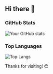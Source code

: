 ## Hi there 👋

<!--
**K3vin-h/K3vin-h** is a ✨ _special_ ✨ repository because its `README.md` (this file) appears on your GitHub profile.

Here are some ideas to get you started:

- 🔭 I’m currently working on ...
- 🌱 I’m currently learning ...
- 👯 I’m looking to collaborate on ...
- 🤔 I’m looking for help with ...
- 💬 Ask me about ...
- 📫 How to reach me: ...
- 😄 Pronouns: ...
- ⚡ Fun fact: ...
-->


### GitHub Stats
![Your GitHub stats](https://github-readme-stats.vercel.app/api?username=K3vin-h&show_icons=true&theme=radical)

### Top Languages
![Top Langs](https://github-readme-stats.vercel.app/api/top-langs/?username=K3vin-h&layout=compact&theme=radical)


Thanks for visiting! 😊 
